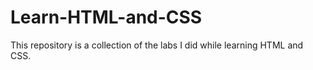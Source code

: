 # Learn-HTML-and-CSS
This repository is a collection of the labs I did while learning HTML and CSS.
